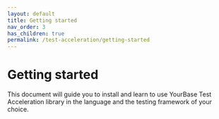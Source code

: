 ```yaml
---
layout: default
title: Getting started
nav_order: 3
has_children: true
permalink: /test-acceleration/getting-started
---
```


# Getting started
This document will guide you to install and learn to use YourBase Test Acceleration library in the language and the testing framework of your choice.

